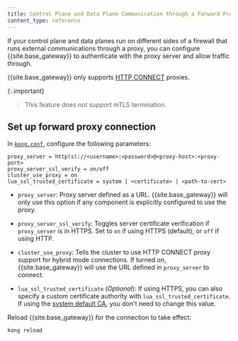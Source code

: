 ```yaml
---
title: Control Plane and Data Plane Communication through a Forward Proxy
content_type: reference
---
```


If your control plane and data planes run on different sides of a firewall
that runs external communications through a proxy, you can configure
{{site.base_gateway}} to authenticate with the proxy server and allow
traffic through.

{{site.base_gateway}} only supports [HTTP CONNECT](https://httpwg.org/specs/rfc9110.html#CONNECT) proxies. 

{:.important}
> This feature does not support mTLS termination.

## Set up forward proxy connection

In [`kong.conf`](/gateway/{{page.release}}/production/kong-conf/),
configure the following parameters:

```
proxy_server = http(s)://<username>:<password>@<proxy-host>:<proxy-port>
proxy_server_ssl_verify = on/off
cluster_use_proxy = on
lua_ssl_trusted_certificate = system | <certificate> | <path-to-cert>
```

* `proxy_server`: Proxy server defined as a URL. {{site.base_gateway}} will
only use this option if any component is explicitly configured to use the proxy.

* `proxy_server_ssl_verify`: Toggles server certificate verification if
`proxy_server` is in HTTPS. Set to `on` if using HTTPS (default), or `off` if
using HTTP.

* `cluster_use_proxy`: Tells the cluster to use HTTP CONNECT proxy support for
hybrid mode connections. If turned on, {{site.base_gateway}} will use the
URL defined in `proxy_server` to connect.

* `lua_ssl_trusted_certificate` (*Optional*): If using HTTPS, you can also
specify a custom certificate authority with `lua_ssl_trusted_certificate`. If
using the [system default CA](/gateway/{{page.release}}/reference/configuration/#lua_ssl_trusted_certificate),
you don't need to change this value.

Reload {{site.base_gateway}} for the connection to take effect:

```
kong reload
```
